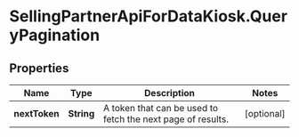 # SellingPartnerApiForDataKiosk.QueryPagination

## Properties
Name | Type | Description | Notes
------------ | ------------- | ------------- | -------------
**nextToken** | **String** | A token that can be used to fetch the next page of results. | [optional] 


